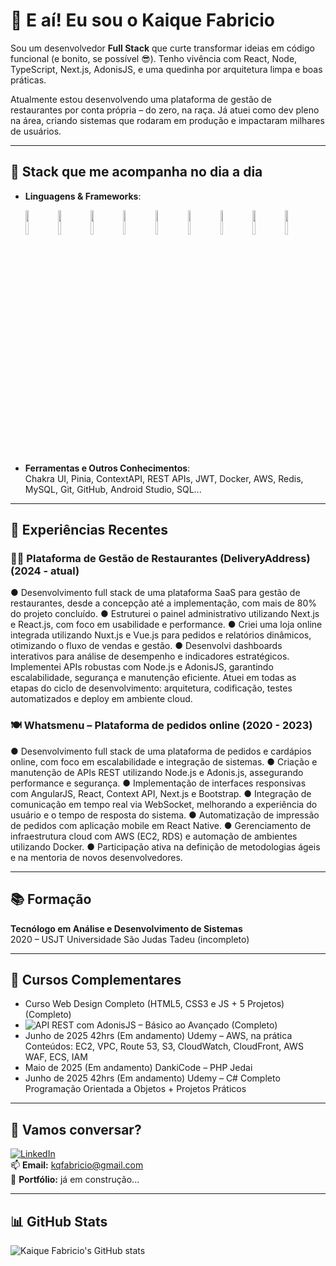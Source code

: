 # 👋 E aí! Eu sou o Kaique Fabricio

Sou um desenvolvedor **Full Stack** que curte transformar ideias em código funcional (e bonito, se possível 😎). Tenho vivência com React, Node, TypeScript, Next.js, AdonisJS, e uma quedinha por arquitetura limpa e boas práticas.

Atualmente estou desenvolvendo uma plataforma de gestão de restaurantes por conta própria – do zero, na raça. Já atuei como dev pleno na área, criando sistemas que rodaram em produção e impactaram milhares de usuários.

---

## 🚀 Stack que me acompanha no dia a dia

- **Linguagens & Frameworks**:
  <p>
    <img src="https://www.vectorlogo.zone/logos/javascript/javascript-ar21.svg" width="10%"/>
    <img src="https://www.vectorlogo.zone/logos/typescriptlang/typescriptlang-ar21.svg" width="10%"/>
    <img src="https://www.vectorlogo.zone/logos/nodejs/nodejs-ar21.svg" width="10%"/>
    <img src="https://www.vectorlogo.zone/logos/reactjs/reactjs-ar21.svg" width="10%"/>
    <img src="https://www.vectorlogo.zone/logos/nextjs/nextjs-ar21.svg" width="10%"/>
    <img src="https://www.vectorlogo.zone/logos/nuxtjs/nuxtjs-ar21.svg" width="10%"/>
    <img src="https://www.vectorlogo.zone/logos/vuejs/vuejs-ar21.svg" width="10%"/>
    <img src="https://www.vectorlogo.zone/logos/adonisjs/adonisjs-ar21.svg" width="10%"/>
    <img src="https://www.vectorlogo.zone/logos/angular/angular-ar21.svg" width="10%"/>
  </p>

- **Ferramentas e Outros Conhecimentos**:  
  Chakra UI, Pinia, ContextAPI, REST APIs, JWT, Docker, AWS, Redis, MySQL, Git, GitHub, Android Studio, SQL...

---

## 💼 Experiências Recentes

### 🧑‍🍳 Plataforma de Gestão de Restaurantes (DeliveryAddress) (2024 - atual)
  ● Desenvolvimento full stack de uma plataforma SaaS para gestão de restaurantes, desde a concepção até a
  implementação, com mais de 80% do projeto concluído.
  ● Estruturei o painel administrativo utilizando Next.js e React.js, com foco em usabilidade e performance.
  ● Criei uma loja online integrada utilizando Nuxt.js e Vue.js para pedidos e relatórios dinâmicos, otimizando o fluxo
  de vendas e gestão.
  ● Desenvolvi dashboards interativos para análise de desempenho e indicadores estratégicos.
  Implementei APIs robustas com Node.js e AdonisJS, garantindo escalabilidade, segurança e manutenção eficiente.
  Atuei em todas as etapas do ciclo de desenvolvimento: arquitetura, codificação, testes automatizados e deploy em
  ambiente cloud.

### 🍽️ Whatsmenu – Plataforma de pedidos online (2020 - 2023)
  ● Desenvolvimento full stack de uma plataforma de pedidos e cardápios online, com foco em escalabilidade e
  integração de sistemas.
  ● Criação e manutenção de APIs REST utilizando Node.js e Adonis.js, assegurando performance e segurança.
  ● Implementação de interfaces responsivas com AngularJS, React, Context API, Next.js e Bootstrap.
  ● Integração de comunicação em tempo real via WebSocket, melhorando a experiência do usuário e o tempo de
  resposta do sistema.
  ● Automatização de impressão de pedidos com aplicação mobile em React Native.
  ● Gerenciamento de infraestrutura cloud com AWS (EC2, RDS) e automação de ambientes utilizando Docker.
  ● Participação ativa na definição de metodologias ágeis e na mentoria de novos desenvolvedores.

---

## 📚 Formação

  **Tecnólogo em Análise e Desenvolvimento de Sistemas**  
  2020 – USJT Universidade São Judas Tadeu (incompleto)

---

## 📘 Cursos Complementares

  - Curso Web Design Completo (HTML5, CSS3 e JS + 5 Projetos) (Completo)
  - ![API REST com AdonisJS – Básico ao Avançado (Completo)](https://www.udemy.com/certificate/UC-cbb5c934-bfcb-41a1-b82c-d1a9d42ee264/)
  - Junho de 2025 42hrs (Em andamento)
      Udemy – AWS, na prática
      Conteúdos: EC2, VPC, Route 53, S3, CloudWatch, CloudFront, AWS WAF, ECS, IAM
  - Maio de 2025 (Em andamento)
      DankiCode – PHP Jedai
  - Junho de 2025 42hrs (Em andamento)
      Udemy – C# Completo
      Programação Orientada a Objetos + Projetos Práticos

---

## 🤝 Vamos conversar?

[![LinkedIn](https://img.shields.io/badge/-LinkedIn-0A66C2?style=flat-square&logo=linkedin&logoColor=white)](https://www.linkedin.com/in/kaiquefabriciodev/)  
📫 **Email:** kqfabricio@gmail.com  
📂 **Portfólio:** já em construção...

---

## 📊 GitHub Stats

![Kaique Fabricio's GitHub stats](https://github-readme-stats.vercel.app/api?username=kaiquefabricio&show_icons=true&theme=tokyonight)

